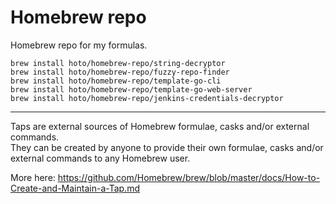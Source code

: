 # Homebrew repo

Homebrew repo for my formulas.

    brew install hoto/homebrew-repo/string-decryptor
    brew install hoto/homebrew-repo/fuzzy-repo-finder
    brew install hoto/homebrew-repo/template-go-cli
    brew install hoto/homebrew-repo/template-go-web-server
    brew install hoto/homebrew-repo/jenkins-credentials-decryptor
    
---

Taps are external sources of Homebrew formulae, casks and/or external commands.  
They can be created by anyone to provide their own formulae, casks and/or external commands to any Homebrew user.

More here: https://github.com/Homebrew/brew/blob/master/docs/How-to-Create-and-Maintain-a-Tap.md
